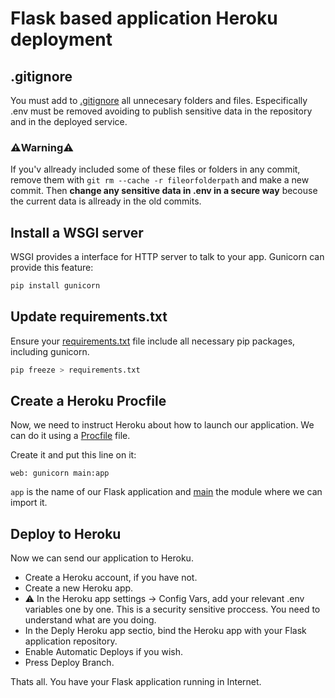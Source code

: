 # Flask based application Heroku deployment

## .gitignore
You must add to [.gitignore](.gitignore) all unnecesary folders and files. Especifically .env must be removed avoiding to publish sensitive data in the repository and in the deployed service.

### ⚠️Warning⚠️
If you'v allready included some of these files or folders in any commit, remove them with ```git rm --cache -r fileorfolderpath``` and make a new commit. Then **change any sensitive data in .env in a secure way** becouse the current data is allready in the old commits.

## Install a WSGI server
WSGI provides a interface for HTTP server to talk to your app. Gunicorn can provide this feature:
```bash
pip install gunicorn
```

## Update requirements.txt
Ensure your [requirements.txt](requirements.txt) file include all necessary pip packages, including gunicorn.
```bash
pip freeze > requirements.txt
```

## Create a Heroku Procfile
Now, we need to instruct Heroku about how to launch our application. We can do it using a [Procfile](Procfile) file.

Create it and put this line on it:
```Procfile
web: gunicorn main:app
```
```app``` is the name of our Flask application and [main](main.py) the module where we can import it.

## Deploy to Heroku
Now we can send our application to Heroku.
* Create a Heroku account, if you have not.
* Create a new Heroku app.
* ⚠️ In the Heroku app settings -> Config Vars, add your relevant .env variables one by one. This is a security sensitive proccess. You need to understand what are you doing.
* In the Deply Heroku app sectio, bind the Heroku app with your Flask application repository.
* Enable Automatic Deploys if you wish.
* Press Deploy Branch.

Thats all. You have your Flask application running in Internet.